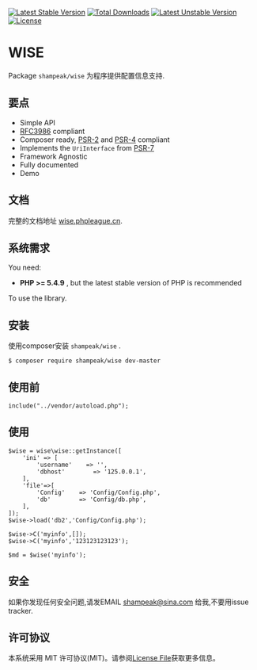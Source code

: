 [![Latest Stable Version](https://poser.pugx.org/shampeak/wise/v/stable)](https://packagist.org/packages/shampeak/wise)
[![Total Downloads](https://poser.pugx.org/shampeak/wise/downloads)](https://packagist.org/packages/shampeak/wise)
[![Latest Unstable Version](https://poser.pugx.org/shampeak/wise/v/unstable)](https://packagist.org/packages/shampeak/wise)
[![License](https://poser.pugx.org/shampeak/wise/license)](https://packagist.org/packages/shampeak/wise)

WISE
=======

Package `shampeak/wise` 为程序提供配置信息支持.

要点
------

- Simple API
- [RFC3986](http://tools.ietf.org/html/rfc3986) compliant
- Composer ready, [PSR-2][] and [PSR-4][] compliant
- Implements the `UriInterface` from [PSR-7][]
- Framework Agnostic
- Fully documented
- Demo

文档
------

完整的文档地址 [wise.phpleague.cn](http://wise.phpleague.cn).

系统需求
-------

You need:

- **PHP >= 5.4.9** , but the latest stable version of PHP is recommended

To use the library.

安装
-------

使用composer安装 `shampeak/wise` .

```
$ composer require shampeak/wise dev-master
```

使用前
-------

```
include("../vendor/autoload.php");
```


使用
-------

```
$wise = wise\wise::getInstance([
    'ini' => [
        'username'    => '',
        'dbhost'        => '125.0.0.1',
    ],
    'file'=>[
        'Config'    => 'Config/Config.php',
        'db'        => 'Config/db.php',
    ],
]);
$wise->load('db2','Config/Config.php');

$wise->C('myinfo',[]);
$wise->C('myinfo','123123123123');

$md = $wise('myinfo');
```

安全
-------

如果你发现任何安全问题,请发EMAIL shampeak@sina.com 给我,不要用issue tracker.

许可协议
-------

本系统采用 MIT 许可协议(MIT)。请参阅[License File](LICENSE)获取更多信息。

[PSR-2]: http://www.php-fig.org/psr/psr-2/
[PSR-4]: http://www.php-fig.org/psr/psr-4/
[PSR-7]: http://www.php-fig.org/psr/psr-7/
